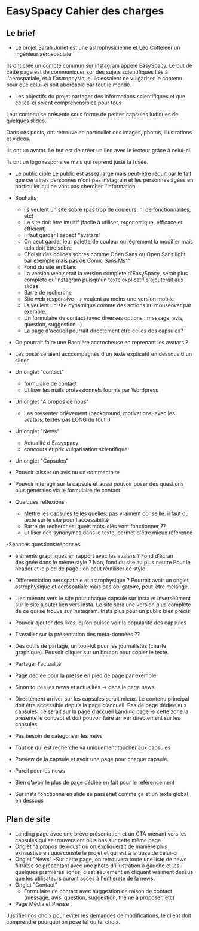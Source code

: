 # EasySpacy Cahier des charges

## Le brief
- Le projet
Sarah Joiret est une astrophysicienne et Léo Cotteleer un ingénieur aérospaciale

Ils ont créé un compte commun sur instagram appelé EasySpacy.
Le but de cette page est de communiquer sur des sujets scientifiques liés à l'aérospatiale, et à l'astrophysique. Ils essaient de vulgariser le contenu pour que celui-ci soit abordable par tout le monde.

- Les objectifs du projet
partager des informations scientifiques et que celles-ci soient compréhensibles pour tous

Leur contenu se présente sous forme de petites capsules ludiques de quelques slides.

Dans ces posts, ont retrouve en particulier des images, photos, illustrations et vidéos.

Ils ont un avatar. Le but est de créer un lien avec le lecteur grâce à celui-ci.

Ils ont un logo responsive mais qui reprend juste la fusée.

- Le public cible
Le public est assez large mais peut-être réduit par le fait que certaines personnes n'ont pas instagram et les personnes âgées en particulier qui ne vont pas chercher l'information.

- Souhaits
  - ils veulent un site sobre (pas trop de couleurs, ni de fonctionnalités, etc)
  - Le site doit être intuitif (facile à utiliser, ergonomique, efficace et efficient)
  - Il faut garder l'aspect "avatars"
  - On peut garder leur palette de couleur ou légrement la modifier mais cela doit être sobre
  - Choisir des polices sobres comme Open Sans ou Open Sans light par exemple mais pas de Comic Sans Ms^^
  - Fond du site en blanc
  - La version web serait la version complete d'EasySpacy, serait plus complète qu'Instagram puisqu'un texte explicatif s'ajouterait aux slides.
  - Barre de recherche
  - Site web responsive --> veulent au moins une version mobile
  - ils veulent un site dynamique comme des actions au mouseover par exemple.
  - Un formulaire de contact (avec diverses options : message, avis, question, suggestion...)
  - La page d'accueil pourrait directement être celles des capsules?
- On pourrait faire une Bannière accrocheuse en reprenant les avatars ?
- Les posts seraient acccompagnés d'un texte explicatif en dessous d'un slider
- Un onglet "contact"
  - formulaire de contact
  - Utiliser les mails professionnels fournis par Wordpress
- Un onglet "A propos de nous"
  - Les présenter brièvement (background, motivations, avec les avatars, textes pas LONG du tout !)
- Un onglet "News"
  - Actualité d'Easyspacy
  - concours et prix vulgarisation scientifique
- Un onglet "Capsules"
- Pouvoir laisser un avis ou un commentaire
- Pouvoir interagir sur la capsule et aussi pouvoir poser des questions plus générales via le formulaire de contact

- Quelques réflexions
  - Mettre les capsules telles quelles: pas vraiment conseillé. il faut du texte sur le site pour l’accessibilité
  - Barre de recherches: quels mots-clés vont fonctionner ??
  - Utiliser des synonymes dans le texte, permet d'être mieux référencé

-Séances questions/réponses
  - éléments graphiques en rapport avec les avatars ? Fond d’écran designée dans le même style ?
  Non, fond du site au plus neutre
  Pour le header et le pied de page : on peut réutiliser ce style

  - Differenciation aerospatiale et astrophysique ?
Pourrait avoir un onglet astrophysique et aerospatiale mais pas obligatoire, peut-être mélangé.

- Lien menant vers le site pour chaque capsule sur insta et  inverséùment sur le site ajouter lien vers insta. Le site sera une version plus complète de ce qui se trouve sur Instagram. Insta plus pour un public bien précis
- Pouvoir ajouter des likes, qu’on puisse voir la popularité des capsules
- Travailler sur la présentation des méta-données ??
- Des outils de partage, un tool-kit pour les  journalistes (charte graphique). Pouvoir cliquer sur un bouton pour copier le texte.
- Partager l’actualité
- Page dédiée pour la presse en pied de page par exemple
- Sinon toutes les news et actualités -> dans la page news
- Directement arriver sur les capsules serait mieux. Le contenu principal doit être accessible depuis la page d’accueil. Pas de page dédiée aux capsules, ce serait sur la page d’accueil
Landing page -> cette zone la presente le concept et doit pouvoir faire arriver directement sur les capsules
- Pas besoin de categoriser les news
- Tout ce qui est recherche va uniquement toucher aux capsules
- Preview de la capsule et avoir une page pour chaque capsule.
- Pareil pour les news
- Bien d’avoir le plus de page dédiée en fait pour le référencement
- Sur insta fonctionne en slide se passerait comme ça et un texte global en dessous

## Plan de site
- Landing page avec une brève présentation et un CTA menant vers les capsules qui se trouveraient plus bas sur cette même page
- Onglet "à propos de nous" où on expliquerait de manière plus exhaustive en quoi consite le projet et qui est à la base de celui-ci
- Onglet "News"
  -Sur cette page, on retrouvera toute une liste de news filtrable se présentant avec une photo d'illustration à gauche et les quelques premières lignes; c'est seulement en cliquant vraiment dessus que les utilisateurs auront acces à l'entierete de la news.
- Onglet "Contact"
  - Formulaire de contact avec suggestion de raison de contact (message, avis, question, suggestion, thème à proposer, etc)
- Page Média et Presse


Justifier nos choix pour éviter les demandes de modifications, le client doit comprendre pourquoi on pose tel ou tel choix.

